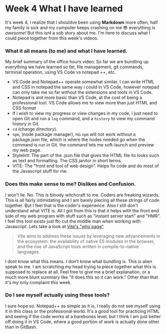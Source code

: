 # Week 4 What I have learned

It's week 4, I realize that I shouldve been using **Markdown** more often, half my family is sick and my computer keeps crashing on me 😎 everything is *awesome!* But this isnt a sob story about me. I'm here to discuss what I could piece together from this week's videos.

### What it all means (to me) and what I have learned.
 My brief summary of the office hours video: So far we are bundling up everything we have learned so far, file management, git commands, terminal operation, using VS Code vs notepad ++, etc.
- VS Code and Notepad++ operate somewhat similar. I can write HTML and CSS in notepad the same way i could in VS Code, however notepad can only take me so far without the extensions and tools in VS Code.
- Notepad is alot more basic than VS Code, at the cost of being a professional tool. VS Code allows me to view more than just HTML and CSS format
- If i wish to view my progress or view changes in my code, i just need to open Git and run a `log` command, and a `history` to view my command history in Git.
- `cd` (change directory).
- `npm`, (node package manager), no `npm` will not work without a package.json file, which is where the nodes needed go when the command is run in Git. the command lets me soft-launch and preview my web page.
- Stylelint: The part of the .json file that gives the HTML file its looks such as text and formatting. The CSS janitor in short terms.
- VITE: The "front end tool of web design". Helps fix code and do most of the Javascript stuff for me.

### Does this make sense to me? Dislikes and Confusion.
  I won't lie. No. This is bloody witchcraft to me. Coders are freaking wizards. This is all fairly intimidating and I am barely piecing all these strings of code together. But I feel that is the coder's experience.
Also I still don't understand what VITE is. All I got from this is that it helps with the front end side of my web program with stuff such as "instant server start" and "HMR". I feel this tool exists just fto cut the middle man when working with Javascript. Lets take a look at [Vite's "why page"](https://vitejs.dev/guide/why.html)

> Vite aims to address these issues by leveraging new advancements in the ecosystem: the availability of native ES modules in the browser, and the rise of JavaScript tools written in compile-to-native languages.

I dont know what this means. I don't know what bundling is. This is alien speak to me. I am scratching my head trying to piece together what this is supposed to replace at all.
Feel free to give me a brief explanation, or a much more blunt summary like "it does this so it can work." Other than that it's my only complaint this week.

### Do I see myself actually using these tools?
I sure hope so. Notepad++ as simple as it is, I really do not see myself using it in this class or the professional world. It's a good tool for practicing HTML and seeing if the code works at a barebones level, but I think I am just better off doing it in VS Code, where a good portion of work is actually done other than in GitBash.

